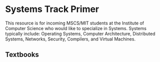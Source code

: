 # Systems Track Primer

This resource is for incoming MSCS/MIT students at the Institute of Computer Science who would like to specialize in Systems. Systems typically include: Operating Systems, Computer Architecture, Distributed Systems, Networks, Security, Compilers, and Virtual Machines.

## Textbooks  



